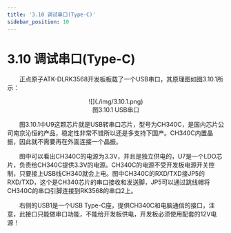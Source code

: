 ```yaml
---
title: '3.10 调试串口(Type-C)'
sidebar_position: 10
---
```


# 3.10 调试串口(Type-C) 

&emsp;&emsp;正点原子ATK-DLRK3568开发板板载了一个USB串口，其原理图如图3.10.1所示：

<center>
![](./img/3.10.1.png)<br />
图3.10.1 USB串口
</center>

&emsp;&emsp;图3.10.1中U9这颗芯片就是USB转串口芯片，型号为CH340C，是国内芯片公司南京沁恒的产品，稳定性非常不错所以还是多支持下国产。CH340C内置晶振，因此就不需要再在外面连接一个晶振。

&emsp;&emsp;图中可以看出CH340C的电源为3.3V，并且是独立供电的，U7是一个LDO芯片，负责给CH340C提供3.3V的电源。CH340C的电源不受开发板电源开关控制，只要接上USB线CH340就会上电。图中CH340C的RXD/TXD接JP5的RXD/TXD，这个是CH340芯片的串口接收和发送脚，JP5可以通过跳线帽将CH340C的串口引脚连接到RK3568的串口2上。

&emsp;&emsp;右侧的USB1是一个USB Type-C座，提供CH340C和电脑通信的接口，注意，此接口只能做串口功能，不能给开发板供电，开发板必须使用配套的12V电源！




